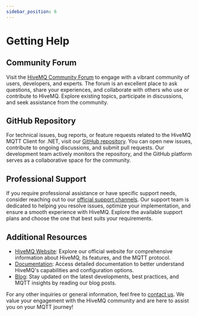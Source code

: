 ```yaml
---
sidebar_position: 6
---
```


# Getting Help

## Community Forum

Visit the [HiveMQ Community Forum](https://community.hivemq.com/) to engage with a vibrant community of users, developers, and experts. The forum is an excellent place to ask questions, share your experiences, and collaborate with others who use or contribute to HiveMQ. Explore existing topics, participate in discussions, and seek assistance from the community.

## GitHub Repository

For technical issues, bug reports, or feature requests related to the HiveMQ MQTT Client for .NET, visit our [GitHub repository](https://github.com/hivemq/hivemq-mqtt-client-dotnet). You can open new issues, contribute to ongoing discussions, and submit pull requests. Our development team actively monitors the repository, and the GitHub platform serves as a collaborative space for the community.

## Professional Support

If you require professional assistance or have specific support needs, consider reaching out to our [official support channels](https://www.hivemq.com/support/). Our support team is dedicated to helping you resolve issues, optimize your implementation, and ensure a smooth experience with HiveMQ. Explore the available support plans and choose the one that best suits your requirements.

## Additional Resources

- [HiveMQ Website](https://www.hivemq.com/): Explore our official website for comprehensive information about HiveMQ, its features, and the MQTT protocol.
- [Documentation](https://www.hivemq.com/docs/): Access detailed documentation to better understand HiveMQ's capabilities and configuration options.
- [Blog](https://www.hivemq.com/blog/): Stay updated on the latest developments, best practices, and MQTT insights by reading our blog posts.

For any other inquiries or general information, feel free to [contact us](https://www.hivemq.com/contact/). We value your engagement with the HiveMQ community and are here to assist you on your MQTT journey!

